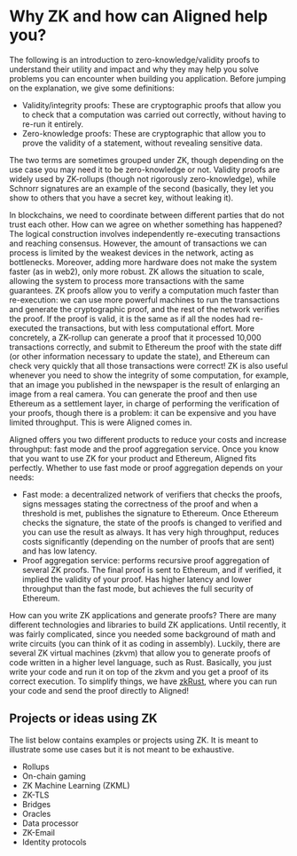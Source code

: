 # Why ZK and how can Aligned help you?

The following is an introduction to zero-knowledge/validity proofs to understand their utility and impact and why they may help you solve problems you can encounter when building you application. Before jumping on the explanation, we give some definitions:
- Validity/integrity proofs: These are cryptographic proofs that allow you to check that a computation was carried out correctly, without having to re-run it entirely.
- Zero-knowledge proofs: These are cryptographic that allow you to prove the validity of a statement, without revealing sensitive data.

The two terms are sometimes grouped under ZK, though depending on the use case you may need it to be zero-knowledge or not. Validity proofs are widely used by ZK-rollups (though not rigorously zero-knowledge), while Schnorr signatures are an example of the second (basically, they let you show to others that you have a secret key, without leaking it).

In blockchains, we need to coordinate between different parties that do not trust each other. How can we agree on whether something has happened? The logical construction involves independently re-executing transactions and reaching consensus. However, the amount of transactions we can process is limited by the weakest devices in the network, acting as bottlenecks. Moreover, adding more hardware does not make the system faster (as in web2), only more robust. ZK allows the situation to scale, allowing the system to process more transactions with the same guarantees. ZK proofs allow you to verify a computation much faster than re-execution: we can use more powerful machines to run the transactions and generate the cryptographic proof, and the rest of the network verifies the proof. If the proof is valid, it is the same as if all the nodes had re-executed the transactions, but with less computational effort. More concretely, a ZK-rollup can generate a proof that it processed 10,000 transactions correctly, and submit to Ethereum the proof with the state diff (or other information necessary to update the state), and Ethereum can check very quickly that all those transactions were correct! ZK is also useful whenever you need to show the integrity of some computation, for example, that an image you published in the newspaper is the result of enlarging an image from a real camera. You can generate the proof and then use Ethereum as a settlement layer, in charge of performing the verification of your proofs, though there is a problem: it can be expensive and you have limited throughput. This is were Aligned comes in.

Aligned offers you two different products to reduce your costs and increase throughput: fast mode and the proof aggregation service. Once you know that you want to use ZK for your product and Ethereum, Aligned fits perfectly. Whether to use fast mode or proof aggregation depends on your needs:
- Fast mode: a decentralized network of verifiers that checks the proofs, signs messages stating the correctness of the proof and when a threshold is met, publishes the signature to Ethereum. Once Ethereum checks the signature, the state of the proofs is changed to verified and you can use the result as always. It has very high throughput, reduces costs significantly (depending on the number of proofs that are sent) and has low latency.
- Proof aggregation service: performs recursive proof aggregation of several ZK proofs. The final proof is sent to Ethereum, and if verified, it implied the validity of your proof. Has higher latency and lower throughput than the fast mode, but achieves the full security of Ethereum.

How can you write ZK applications and generate proofs? There are many different technologies and libraries to build ZK applications. Until recently, it was fairly complicated, since you needed some background of math and write circuits (you can think of it as coding in assembly). Luckily, there are several ZK virtual machines (zkvm) that allow you to generate proofs of code written in a higher level language, such as Rust. Basically, you just write your code and run it on top of the zkvm and you get a proof of its correct execution. To simplify things, we have [zkRust](./3_guides/5_using_zkrust.md), where you can run your code and send the proof directly to Aligned!

## Projects or ideas using ZK

The list below contains examples or projects using ZK. It is meant to illustrate some use cases but it is not meant to be exhaustive.
- Rollups
- On-chain gaming
- ZK Machine Learning (ZKML)
- ZK-TLS
- Bridges
- Oracles
- Data processor
- ZK-Email
- Identity protocols